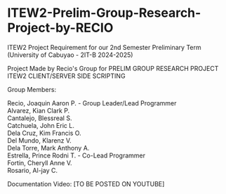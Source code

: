 # ITEW2-Prelim-Group-Research-Project-by-RECIO
ITEW2 Project Requirement for our 2nd Semester Preliminary Term (University of Cabuyao - 2IT-B 2024-2025)

Project Made by Recio's Group for PRELIM GROUP RESEARCH PROJECT ITEW2 CLIENT/SERVER SIDE SCRIPTING

Group Members:

Recio, Joaquin Aaron P. - Group Leader/Lead Programmer <br>
Alvarez, Kian Clark P. <br>
Cantalejo, Blessreal S. <br>
Catchuela, John Eric L. <br>
Dela Cruz, Kim Francis O. <br>
Del Mundo, Klarenz V. <br>
Dela Torre, Mark Anthony A. <br>
Estrella, Prince Rodni T. - Co-Lead Programmer <br>
Fortin, Cheryll Anne V. <br>
Rosario, Al-jay C.

Documentation Video: [TO BE POSTED ON YOUTUBE]
